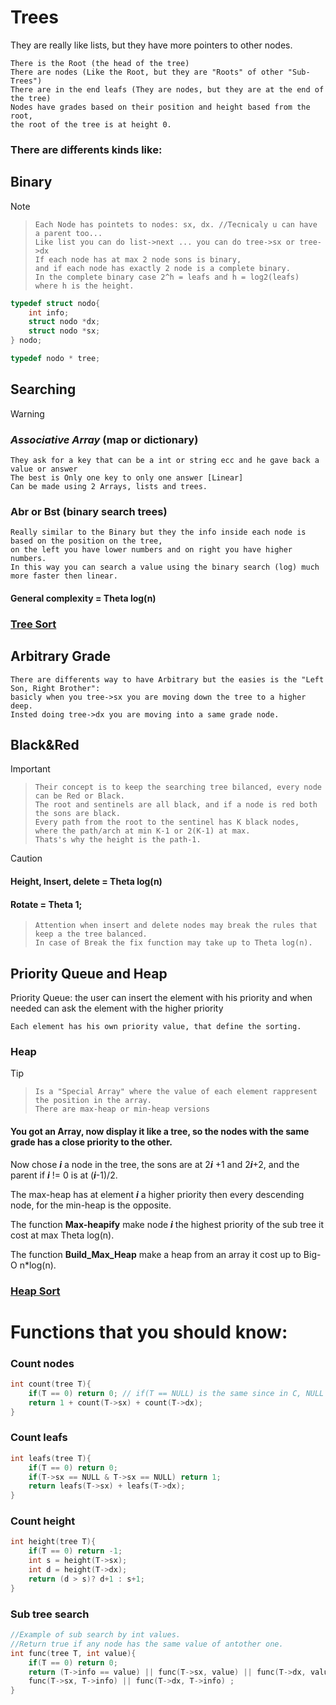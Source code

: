# Trees

They are really like lists, but they have more pointers to other nodes.
    
    There is the Root (the head of the tree)
    There are nodes (Like the Root, but they are "Roots" of other "Sub-Trees")
    There are in the end leafs (They are nodes, but they are at the end of the tree)
    Nodes have grades based on their position and height based from the root,
    the root of the tree is at height 0.
    
### There are differents kinds like:

## Binary
> [!NOTE]
>>     Each Node has pointets to nodes: sx, dx. //Tecnicaly u can have a parent too...
>>     Like list you can do list->next ... you can do tree->sx or tree->dx
>>     If each node has at max 2 node sons is binary, 
>>     and if each node has exactly 2 node is a complete binary.
>>     In the complete binary case 2^h = leafs and h = log2(leafs) where h is the height.

```c
typedef struct nodo{
    int info;
    struct nodo *dx;
    struct nodo *sx;
} nodo;

typedef nodo * tree;
```

## Searching
> [!WARNING]
> ### *Associative Array* (map or dictionary)
>     They ask for a key that can be a int or string ecc and he gave back a value or answer
>     The best is Only one key to only one answer [Linear]
>     Can be made using 2 Arrays, lists and trees.
>### Abr or Bst (binary search trees)
> 
>     Really similar to the Binary but they the info inside each node is based on the position on the tree, 
>     on the left you have lower numbers and on right you have higher numbers.
>     In this way you can search a value using the binary search (log) much more faster then linear.
> #### General complexity = Theta log(n)
>### [Tree Sort](../SortingAlgorithms/SortingAlgorithms.md#tree-sort)

## Arbitrary Grade

    There are differents way to have Arbitrary but the easies is the "Left Son, Right Brother":
    basicly when you tree->sx you are moving down the tree to a higher deep.
    Insted doing tree->dx you are moving into a same grade node.

## Black&Red

> [!IMPORTANT]
>>     Their concept is to keep the searching tree bilanced, every node can be Red or Black.
>>     The root and sentinels are all black, and if a node is red both the sons are black.
>>     Every path from the root to the sentinel has K black nodes, where the path/arch at min K-1 or 2(K-1) at max.
>>     Thats's why the height is the path-1.

> [!CAUTION]
> #### Height, Insert, delete = Theta log(n)
> #### Rotate = Theta 1;
>>
>>     Attention when insert and delete nodes may break the rules that keep a the tree balanced.
>>     In case of Break the fix function may take up to Theta log(n).

## Priority Queue and Heap 

Priority Queue: the user can insert the element with his priority and when needed can ask the element with the higher priority

    Each element has his own priority value, that define the sorting.

### Heap
>[!TIP]
>>     Is a "Special Array" where the value of each element rappresent the position in the array.
>>     There are max-heap or min-heap versions
>#### You got an Array, now display it like a tree, so the nodes with the same grade has a close priority to the other.
>    Now chose ***i*** a node in the tree, the sons are at 2***i*** +1 and 2***i***+2,
>    and the parent if ***i*** != 0 is at (***i***-1)/2.
>
>    The max-heap has at element ***i*** a higher priority then every descending node,
>    for the min-heap is the opposite.
>
>    The function **Max-heapify** make node ***i*** the highest priority of the sub tree it cost at max Theta log(n).
>
>    The function **Build_Max_Heap** make a heap from an array it cost up to Big-O n*log(n).
>### [Heap Sort](../SortingAlgorithms/SortingAlgorithms.md#heap-sort)

# Functions that you should know:

### Count nodes

```c
int count(tree T){
    if(T == 0) return 0; // if(T == NULL) is the same since in C, NULL is a macro to 0.
    return 1 + count(T->sx) + count(T->dx);
}
```

### Count leafs

```c
int leafs(tree T){
    if(T == 0) return 0;
    if(T->sx == NULL & T->sx == NULL) return 1;
    return leafs(T->sx) + leafs(T->dx);
}
```

### Count height

```c
int height(tree T){
    if(T == 0) return -1;
    int s = height(T->sx);
    int d = height(T->dx);
    return (d > s)? d+1 : s+1;
}
```

### Sub tree search

```c
//Example of sub search by int values.
//Return true if any node has the same value of antother one.
int func(tree T, int value){
    if(T == 0) return 0;
    return (T->info == value) || func(T->sx, value) || func(T->dx, value) ||
    func(T->sx, T->info) || func(T->dx, T->info) ;
}
```
<!--
### Add on the tree

### Remove from the tree
